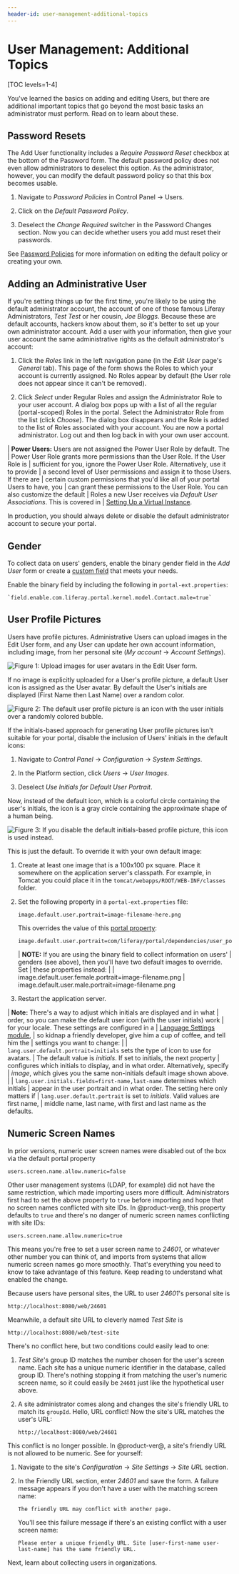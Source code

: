 ```yaml
---
header-id: user-management-additional-topics
---
```


# User Management: Additional Topics

[TOC levels=1-4]

You've learned the basics on adding and editing Users, but there are additional
important topics that go beyond the most basic tasks an administrator must
perform. Read on to learn about these.

## Password Resets

The Add User functionality includes a *Require Password Reset* checkbox at the
bottom of the Password form. The default password policy does not even allow
administrators to deselect this option. As the administrator, however, you can
modify the default password policy so that this box becomes usable.

1.  Navigate to *Password Policies* in Control Panel &rarr; Users.

2.  Click on the *Default Password Policy*.

3.  Deselect the *Change Required* switcher in the Password Changes section. Now
    you can decide whether users you add must reset their passwords.

See [Password Policies](/docs/7-2/user/-/knowledge_base/u/password-policies)
for more information on editing the default policy or creating your own.

## Adding an Administrative User

If you're setting things up for the first time, you're likely to be using the
default administrator account, the account of one of those famous Liferay
Administrators, *Test Test* or her cousin, *Joe Bloggs*. Because these are
default accounts, hackers know about them, so it's better to set up your own
administrator account. Add a user with your information, then give your user
account the same administrative rights as the default administrator's account:

1.  Click the *Roles* link in the left navigation pane (in the *Edit User*
    page's *General* tab). This page of the form shows the Roles to which your
    account is currently assigned. No Roles appear by default (the User role
    does not appear since it can't be removed).

2.  Click *Select* under Regular Roles and assign the Administrator Role to your
    user account. A dialog box pops up with a list of all the regular
    (portal-scoped) Roles in the portal. Select the Administrator Role from the
    list (click *Choose*). The dialog box disappears and the Role is added to
    the list of Roles associated with your account. You are now a portal
    administrator. Log out and then log back in with your own user account.

| **Power Users:** Users are not assigned the Power User Role by default. The
| Power User Role grants more permissions than the User Role. If the User Role is
| sufficient for you, ignore the Power User Role. Alternatively, use it to provide
| a second level of User permissions and assign it to those Users. If there are
| certain custom permissions that you'd like all of your portal Users to have, you
| can grant these permissions to the User Role. You can also customize the default
| Roles a new User receives via *Default User Associations*. This is covered in
| [Setting Up a Virtual Instance](/docs/7-2/user/-/knowledge_base/u/setting-up-a-virtual-instance).

In production, you should always delete or disable the default administrator
account to secure your portal.

## Gender

To collect data on users' genders, enable the binary gender field in the *Add
User* form or create a
[custom field](/docs/7-2/user/-/knowledge_base/u/custom-fields)
that meets your needs.

Enable the binary field by including the following in `portal-ext.properties`:

    `field.enable.com.liferay.portal.kernel.model.Contact.male=true`

## User Profile Pictures

Users have profile pictures. Administrative Users can upload images in the Edit
User form, and any User can update her own account information, including image,
from her personal site (*My account* &rarr; *Account Settings*).

![Figure 1: Upload images for user avatars in the Edit User form.](../../../images/usrmgmt-ray-avatar.png)

If no image is explicitly uploaded for a User's profile picture, a default User
icon is assigned as the User avatar. By default the User's initials are
displayed (First Name then Last Name) over a random color.

![Figure 2: The default user profile picture is an icon with the user initials over a randomly colored bubble.](../../../images/users-default-user-image.png)

If the initials-based approach for generating User profile pictures isn't
suitable for your portal, disable the inclusion of Users' initials in the
default icons:

1.  Navigate to *Control Panel* &rarr; *Configuration* &rarr; *System Settings*.

2.  In the Platform section, click *Users* &rarr; *User Images*.

3.  Deselect *Use Initials for Default User Portrait*.

Now, instead of the default icon, which is a colorful circle containing the
user's initials, the icon is a gray circle containing the approximate shape of a
human being.

![Figure 3: If you disable the default initials-based profile picture, this icon is used instead.](../../../images/user-image-not-initials.png)

This is just the default. To override it with your own default image:

1.  Create at least one image that is a 100x100 px square. Place it somewhere on
    the application server's classpath. For example, in Tomcat you could place
    it in the `tomcat/webapps/ROOT/WEB-INF/classes` folder.

2.  Set the following property in a `portal-ext.properties` file:

        image.default.user.portrait=image-filename-here.png

    This overrides the value of this
    [portal property](https://docs.liferay.com/portal/7.2-latest/propertiesdoc/portal.properties.html):

        image.default.user.portrait=com/liferay/portal/dependencies/user_portrait.png

    | **NOTE:** If you are using the binary field to collect information on users'
    | genders (see above), then you'll have two default images to override. Set
    | these properties instead:
    |
    |     image.default.user.female.portrait=image-filename.png
    |     image.default.user.male.portrait=image-filename.png

3.  Restart the application server.

| **Note:** There's a way to adjust which initials are displayed and in what
| order, so you can make the default user icon (with the user initials) work
| for your locale. These settings are configured in a
| [Language Settings module](/docs/7-2/frameworks/-/knowledge_base/f/using-liferays-localization-settings),
| so kidnap a friendly developer, give him a cup of coffee, and tell him the
| settings you want to change:
|
| `lang.user.default.portrait=initials` sets the type of icon to use for avatars.
| The default value is *initials*. If set to initials, the next property
| configures which initials to display, and in what order. Alternatively, specify
| *image*, which gives you the same non-initials default image shown above.
|
| `lang.user.initials.fields=first-name,last-name` determines which initials
| appear in the user portrait and in what order. The setting here only matters if
| `lang.user.default.portrait` is set to *initials*.  Valid values are first name,
| middle name, last name, with first and last name as the defaults.

## Numeric Screen Names

In prior versions, numeric user screen names were disabled out of the box via
the default portal property

    users.screen.name.allow.numeric=false

Other user management systems (LDAP, for example) did not have the same
restriction, which made importing users more difficult. Administrators first had
to set the  above property to `true` before importing and hope that no screen
names conflicted with site IDs. In @product-ver@, this property defaults to
`true` and there's no danger of numeric screen names conflicting with site IDs:

    users.screen.name.allow.numeric=true

This means you're free to set a user screen name to *24601*, or whatever other
number you can think of, and imports from systems that allow numeric screen
names go more smoothly. That's everything you need to know to take advantage of
this feature. Keep reading to understand what enabled the change.

Because users have personal sites, the URL to user *24601*'s personal site is

    http://localhost:8080/web/24601

Meanwhile, a default site URL to cleverly named *Test Site* is

    http://localhost:8080/web/test-site

There's no conflict here, but two conditions could easily lead to one:

1.  *Test Site*'s group ID matches the number chosen for the user's screen
    name. Each site has a unique numeric identifier in the database, called
    group ID. There's nothing stopping it from matching the user's numeric
    screen name, so it could easily be `24601` just like the hypothetical user
    above.

2.  A site administrator comes along and changes the site's friendly URL to
    match its `groupId`. Hello, URL conflict! Now the site's URL matches the
    user's URL:

        http://localhost:8080/web/24601

This conflict is no longer possible. In @product-ver@, a site's friendly URL
is not allowed to be numeric. See for yourself:

1.  Navigate to the site's *Configuration* &rarr; *Site Settings* &rarr; *Site URL*
    section.

2.  In the Friendly URL section, enter *24601* and save the form. A failure
    message appears if you don't have a user with the matching screen name:

        The friendly URL may conflict with another page.

    You'll see this failure message if there's an existing conflict with a user
    screen name:

        Please enter a unique friendly URL. Site [user-first-name user-last-name] has the same friendly URL.

Next, learn about collecting users in organizations.
